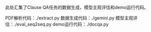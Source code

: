 此处汇集了Clause QA任务的数据生成，模型主观评估和demo运行代码。

PDF解析代码：./extract.py
数据生成代码：./gemini.py
模型主观评估：./eval_seq2seq.py
demo运行代码：./docqa.py
